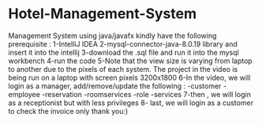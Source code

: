 # Hotel-Management-System
Management System using java/javafx
kindly have the following prerequisite :
1-IntelliJ IDEA
2-mysql-connector-java-8.0.19 library and insert it into the intellij
3-download the .sql file and run it into the mysql workbench
4-run the code
5-Note that the view size is varying from laptop to another due to the pixels of each system. 
The project in the video is being run on a laptop with screen pixels 3200x1800 
6-In the video, we will login as a manager, add/remove/update the following :
-customer
-employee
-reservation
-roomservices
-role
-services
7-then , we will login as a receptionist but with less privileges
8- last, we will login as a customer to check the invoice only
thank you:)

